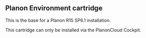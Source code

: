 Planon Environment cartridge
----------------------------

This is the base for a Planon R15 SP6.1 installation.

This cartridge can only be installed via the PlanonCloud Cockpit.
